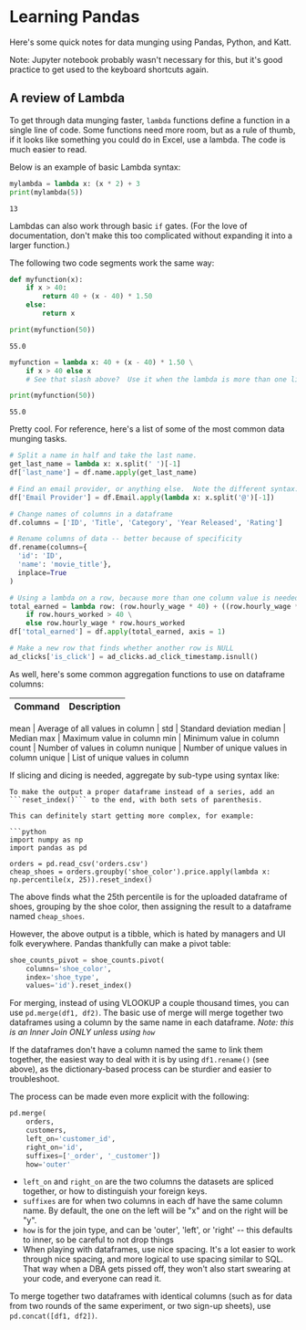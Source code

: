 # Learning Pandas

Here's some quick notes for data munging using Pandas, Python, and Katt.

Note: Jupyter notebook probably wasn't necessary for this, but it's good practice to get used to the keyboard shortcuts again.

## A review of Lambda

To get through data munging faster, `lambda` functions define a function in a single line of code. Some functions need more room, but as a rule of thumb, if it looks like something you could do in Excel, use a lambda. The code is much easier to read.

Below is an example of basic Lambda syntax:

```python
mylambda = lambda x: (x * 2) + 3
print(mylambda(5))
```

```text
13
```

Lambdas can also work through basic `if` gates. \(For the love of documentation, don't make this too complicated without expanding it into a larger function.\)

The following two code segments work the same way:

```python
def myfunction(x):
    if x > 40:
        return 40 + (x - 40) * 1.50
    else:
        return x

print(myfunction(50))
```

```text
55.0
```

```python
myfunction = lambda x: 40 + (x - 40) * 1.50 \
    if x > 40 else x
    # See that slash above?  Use it when the lambda is more than one line.

print(myfunction(50))
```

```text
55.0
```

Pretty cool. For reference, here's a list of some of the most common data munging tasks.

```python
# Split a name in half and take the last name.
get_last_name = lambda x: x.split(' ')[-1]
df['last_name'] = df.name.apply(get_last_name)

# Find an email provider, or anything else.  Note the different syntax:
df['Email Provider'] = df.Email.apply(lambda x: x.split('@')[-1])

# Change names of columns in a dataframe
df.columns = ['ID', 'Title', 'Category', 'Year Released', 'Rating']

# Rename columns of data -- better because of specificity
df.rename(columns={
  'id': 'ID',
  'name': 'movie_title'},
  inplace=True
)

# Using a lambda on a row, because more than one column value is needed behind an if statement
total_earned = lambda row: (row.hourly_wage * 40) + ((row.hourly_wage * 1.5) * (row.hours_worked - 40)) \
    if row.hours_worked > 40 \
    else row.hourly_wage * row.hours_worked
df['total_earned'] = df.apply(total_earned, axis = 1)

# Make a new row that finds whether another row is NULL
ad_clicks['is_click'] = ad_clicks.ad_click_timestamp.isnull()
```

As well, here's some common aggregation functions to use on dataframe columns:

| Command | Description |
| :--- | :--- |


mean \| Average of all values in column \| std \| Standard deviation median \| Median max \| Maximum value in column min \| Minimum value in column count \| Number of values in column nunique \| Number of unique values in column unique \| List of unique values in column

If slicing and dicing is needed, aggregate by sub-type using syntax like:

```text
To make the output a proper dataframe instead of a series, add an ```reset_index()``` to the end, with both sets of parenthesis.

This can definitely start getting more complex, for example:

```python
import numpy as np
import pandas as pd

orders = pd.read_csv('orders.csv')
cheap_shoes = orders.groupby('shoe_color').price.apply(lambda x: np.percentile(x, 25)).reset_index()
```

The above finds what the 25th percentile is for the uploaded dataframe of shoes, grouping by the shoe color, then assigning the result to a dataframe named `cheap_shoes`.

However, the above output is a tibble, which is hated by managers and UI folk everywhere. Pandas thankfully can make a pivot table:

```python
shoe_counts_pivot = shoe_counts.pivot(
    columns='shoe_color',
    index='shoe_type',
    values='id').reset_index()
```

For merging, instead of using VLOOKUP a couple thousand times, you can use `pd.merge(df1, df2)`. The basic use of merge will merge together two dataframes using a column by the same name in each dataframe. _Note: this is an Inner Join ONLY unless using `how`_

If the dataframes don't have a column named the same to link them together, the easiest way to deal with it is by using `df1.rename()` \(see above\), as the dictionary-based process can be sturdier and easier to troubleshoot.

The process can be made even more explicit with the following:

```python
pd.merge(
    orders,
    customers,
    left_on='customer_id',
    right_on='id',
    suffixes=['_order', '_customer'])
    how='outer'
```

* `left_on` and `right_on` are the two columns the datasets are spliced together, or how to distinguish your foreign keys.  
* `suffixes` are for when two columns in each df have the same column name.  By default, the one on the left will be "x" and on the right will be "y".
* `how` is for the join type, and can be 'outer', 'left', or 'right' -- this defaults to inner, so be careful to not drop things
* When playing with dataframes, use nice spacing.  It's a lot easier to work through nice spacing, and more logical to use spacing similar to SQL.  That way when a DBA gets pissed off, they won't also start swearing at your code, and everyone can read it.

To merge together two dataframes with identical columns \(such as for data from two rounds of the same experiment, or two sign-up sheets\), use `pd.concat([df1, df2])`.

